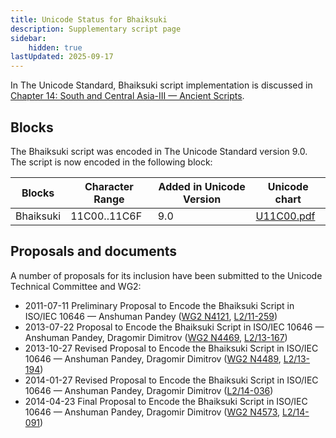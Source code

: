 ```yaml
---
title: Unicode Status for Bhaiksuki
description: Supplementary script page
sidebar:
    hidden: true
lastUpdated: 2025-09-17
---
```


In The Unicode Standard, Bhaiksuki script implementation is discussed in [Chapter 14: South and Central Asia-III — Ancient Scripts](https://www.unicode.org/versions/latest/core-spec/chapter-14/#G40424).

## Blocks

The Bhaiksuki script was encoded in The Unicode Standard version 9.0. The script is now encoded in the following block:

| Blocks | Character Range | Added in Unicode Version | Unicode chart |
| ------ | --------------- | ------------------------ | ------------- |
| Bhaiksuki  | 11C00..11C6F | 9.0 | [U11C00.pdf](http://www.unicode.org/charts/PDF/U11C00.pdf) |

## Proposals and documents

A number of proposals for its inclusion have been submitted to the Unicode Technical Committee and WG2:
- 2011-07-11 Preliminary Proposal to Encode the Bhaiksuki Script in ISO/IEC 10646 — Anshuman Pandey ([WG2 N4121](https://www.unicode.org/wg2/docs/n4121.pdf), [L2/11-259](http://www.unicode.org/cgi-bin/GetMatchingDocs.pl?L2/11-259))
- 2013-07-22 Proposal to Encode the Bhaiksuki Script in ISO/IEC 10646 — Anshuman Pandey, Dragomir Dimitrov ([WG2 N4469](https://www.unicode.org/wg2/docs/n4469.pdf), [L2/13-167](http://www.unicode.org/cgi-bin/GetMatchingDocs.pl?L2/13-167))
- 2013-10-27 Revised Proposal to Encode the Bhaiksuki Script in ISO/IEC 10646 — Anshuman Pandey, Dragomir Dimitrov ([WG2 N4489](https://www.unicode.org/wg2/docs/n4489.pdf), [L2/13-194](http://www.unicode.org/cgi-bin/GetMatchingDocs.pl?L2/13-194))
- 2014-01-27 Revised Proposal to Encode the Bhaiksuki Script in ISO/IEC 10646 — Anshuman Pandey, Dragomir Dimitrov ([L2/14-036](http://www.unicode.org/cgi-bin/GetMatchingDocs.pl?L2/14-036))
- 2014-04-23 Final Proposal to Encode the Bhaiksuki Script in ISO/IEC 10646 — Anshuman Pandey, Dragomir Dimitrov ([WG2 N4573](https://www.unicode.org/wg2/docs/n4573.pdf), [L2/14-091](http://www.unicode.org/cgi-bin/GetMatchingDocs.pl?L2/14-091))
